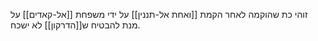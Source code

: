זוהי כת שהוקמה לאחר הקמת [[ואחת אל-תננין]] על ידי משפחת [[אל-קאדים]] על מנת להבטיח ש[[הדרקון]] לא ישכח.
